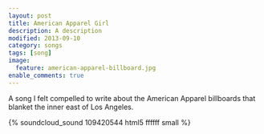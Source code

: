 ```yaml
---
layout: post
title: American Apparel Girl
description: A description
modified: 2013-09-10
category: songs
tags: [song]
image:
  feature: american-apparel-billboard.jpg
enable_comments: true
---
```


A song I felt compelled to write about the American Apparel billboards that blanket the inner east of Los Angeles.

{% soundcloud_sound 109420544 html5 ffffff small %}